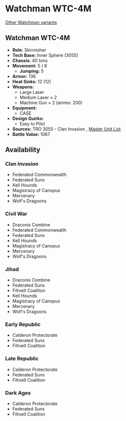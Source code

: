 # Watchman WTC-4M 

[Other Watchman variants](../watchman.md) 

## Watchman WTC-4M 

- **Role:** Skirmisher 
- **Tech Base:** Inner Sphere (3055) 
- **Chassis:** 40 tons 
- **Movement:** 5 / 8 
  - **Jumping:** 5 
- **Armor:** 136 
- **Heat Sinks:** 12 (12) 
- **Weapons:** 
  - Large Laser 
  - Medium Laser × 2 
  - Machine Gun × 2 (ammo: 200) 
- **Equipment:** 
  - CASE 
- **Design Quirks:** 
  - Easy to Pilot 
- **Sources:** TRO 3055 - Clan Invasion , [Master Unit List](http://masterunitlist.info/Unit/Details/3534/watchman-wtc-4m) 
- **Battle Value:** 1067 

## Availability 

### Clan Invasion 

- Federated Commonwealth 
- Federated Suns 
- Kell Hounds 
- Magistracy of Canopus 
- Mercenary 
- Wolf's Dragoons 

### Civil War 

- Draconis Combine 
- Federated Commonwealth 
- Federated Suns 
- Kell Hounds 
- Magistracy of Canopus 
- Mercenary 
- Wolf's Dragoons 

### Jihad 

- Draconis Combine 
- Federated Suns 
- Filtvelt Coalition 
- Kell Hounds 
- Magistracy of Canopus 
- Mercenary 
- Wolf's Dragoons 

### Early Republic 

- Calderon Protectorate 
- Federated Suns 
- Filtvelt Coalition 

### Late Republic 

- Calderon Protectorate 
- Federated Suns 
- Filtvelt Coalition 

### Dark Ages 

- Calderon Protectorate 
- Federated Suns 
- Filtvelt Coalition 

